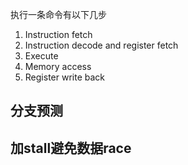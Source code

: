 
执行一条命令有以下几步

1. Instruction fetch
2. Instruction decode and register fetch
3. Execute
4. Memory access
5. Register write back


## 分支预测

## 加stall避免数据race